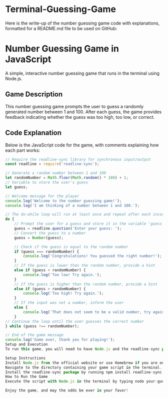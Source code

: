 # Terminal-Guessing-Game



Here is the write-up of the number guessing game code with explanations, formatted for a README.md file to be used on GitHub:

# Number Guessing Game in JavaScript

A simple, interactive number guessing game that runs in the terminal using Node.js.

## Game Description

This number guessing game prompts the user to guess a randomly generated number between 1 and 100. After each guess, the game provides feedback indicating whether the guess was too high, too low, or correct.

## Code Explanation

Below is the JavaScript code for the game, with comments explaining how each part works:

```javascript
// Require the readline-sync library for synchronous input/output
const readline = require('readline-sync');

// Generate a random number between 1 and 100
let randomNumber = Math.floor(Math.random() * 100) + 1;
// Variable to store the user's guess
let guess;

// Welcome message for the player
console.log('Welcome to the number guessing game!');
console.log('I am thinking of a number between 1 and 100.');

// The do-while loop will run at least once and repeat after each incorrect guess
do {
    // Prompt the user for a guess and store it in the variable 'guess'
    guess = readline.question('Enter your guess: ');
    // Convert the guess to a number
    guess = Number(guess);

    // Check if the guess is equal to the random number
    if (guess === randomNumber) {
        console.log('Congratulations! You guessed the right number!');
    } 
    // If the guess is lower than the random number, provide a hint
    else if (guess < randomNumber) {
        console.log('Too low! Try again.');
    } 
    // If the guess is higher than the random number, provide a hint
    else if (guess > randomNumber) {
        console.log('Too high! Try again.');
    } 
    // If the input was not a number, inform the user
    else {
        console.log('That does not seem to be a valid number, try again.');
    }
// Continue the loop until the user guesses the correct number
} while (guess !== randomNumber);

// End of the game message
console.log('Game over, thank you for playing!');
Setup and Execution
To run this game, you will need to have Node.js and the readline-sync package installed on your system. Follow the setup instructions provided to get started.

Setup Instructions
Install Node.js from the official website or use Homebrew if you are on a Mac.
Navigate to the directory containing your game script in the terminal.
Install the readline-sync package by running npm install readline-sync.
How to Run the Game
Execute the script with Node.js in the terminal by typing node your-guessing-game-file.js, making sure to replace your-guessing-game-file.js with the actual filename of your script.

Enjoy the game, and may the odds be ever in your favor!
